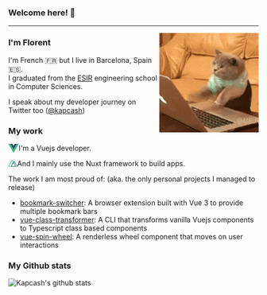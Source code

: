### Welcome here! 👋

---
<img align="right" alt="GIF" src="./iareprogrammer.gif">

### I'm Florent

I'm French 🇫🇷 but I live in Barcelona, Spain 🇪🇸.  
I graduated from the [ESIR](https://esir.univ-rennes1.fr/en) engineering school in Computer Sciences.

I speak about my developer journey on Twitter too ([@kapcash](https://twitter.com/Kapcash))

### My work

<p>
<img style="float: left;" height="18px" alt="vuejs" src="./vuejs.png">
I'm a Vuejs developer.
</p>

<p>
<img style="float: left;" height="18px" alt="nuxtjs" src="./nuxt.png">
And I mainly use the Nuxt framework to build apps.
</p>

The work I am most proud of: (aka. the only personal projects I managed to release)
* [bookmark-switcher](https://github.com/Kapcash/bookmark-switcher): A browser extension built with Vue 3 to provide multiple bookmark bars
* [vue-class-transformer](https://github.com/Kapcash/vue-class-transformer): A CLI that transforms vanilla Vuejs components to Typescript class based components
* [vue-spin-wheel](https://github.com/Kapcash/vue-spin-wheel): A renderless wheel component that moves on user interactions

### My Github stats

![Kapcash's github stats](https://github-readme-stats.vercel.app/api?username=Kapcash&show_icons=true&theme=dark)

